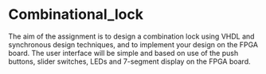 # Combinational_lock
The aim of the assignment is to design a combination lock using VHDL and synchronous  design techniques, and to implement your design on the FPGA board. The user interface will  be simple and based on use of the push buttons, slider switches, LEDs and 7-segment display  on the FPGA board.
